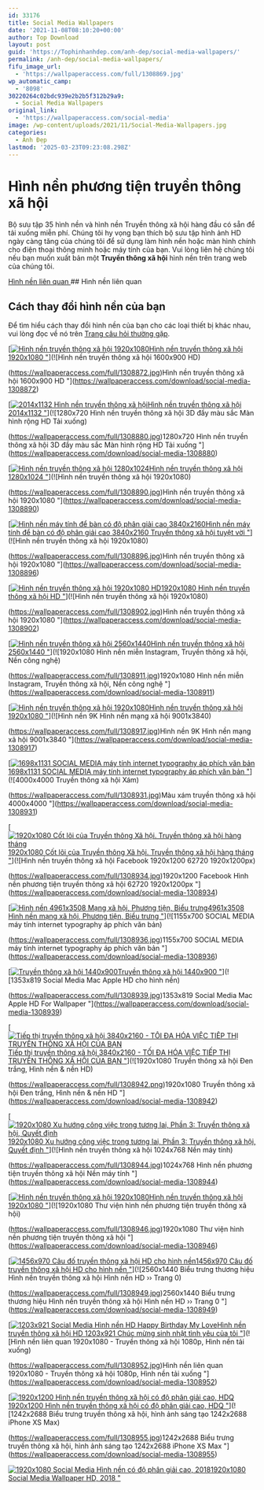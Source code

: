 ```yaml
---
id: 33176
title: Social Media Wallpapers
date: '2021-11-08T08:10:20+00:00'
author: Top Download
layout: post
guid: 'https://Tophinhanhdep.com/anh-dep/social-media-wallpapers/'
permalink: /anh-dep/social-media-wallpapers/
fifu_image_url:
  - 'https://wallpaperaccess.com/full/1308869.jpg'
wp_automatic_camp:
  - '8098'
30220264c02bdc939e2b2b5f312b29a9:
  - Social Media Wallpapers
original_link:
  - 'https://wallpaperaccess.com/social-media'
image: /wp-content/uploads/2021/11/Social-Media-Wallpapers.jpg
categories:
  - Ảnh Đẹp
lastmod: '2025-03-23T09:23:08.298Z'
---
```

# Hình nền phương tiện truyền thông xã hội

Bộ sưu tập 35 hình nền và hình nền Truyền thông xã hội hàng đầu có sẵn để tải xuống miễn phí. Chúng tôi hy vọng bạn thích bộ sưu tập hình ảnh HD ngày càng tăng của chúng tôi để sử dụng làm hình nền hoặc màn hình chính cho điện thoại thông minh hoặc máy tính của bạn. Vui lòng liên hệ chúng tôi nếu bạn muốn xuất bản một **Truyền thông xã hội** hình nền trên trang web của chúng tôi.

[Hình nền liên quan ](#related) ## Hình nền liên quan

## Cách thay đổi hình nền của bạn

Để tìm hiểu cách thay đổi hình nền của bạn cho các loại thiết bị khác nhau, vui lòng đọc về nó trên [Trang câu hỏi thường gặp](https://tophinhanhdep.com/faq/).

  
[[![Hình nền truyền thông xã hội 1920x1080](https://wallpaperaccess.com/full/1308869.jpg)Hình nền truyền thông xã hội 1920x1080 "](https://wallpaperaccess.com/download/social-media-1308869)](![Hình nền truyền thông xã hội 1600x900 HD)

(https://wallpaperaccess.com/full/1308872.jpg)Hình nền truyền thông xã hội 1600x900 HD "](https://wallpaperaccess.com/download/social-media-1308872)

[[![2014x1132 Hình nền truyền thông xã hội](https://wallpaperaccess.com/full/1308877.jpg)Hình nền truyền thông xã hội 2014x1132 "](https://wallpaperaccess.com/download/social-media-1308877)](![1280x720 Hình nền truyền thông xã hội 3D đầy màu sắc Màn hình rộng HD Tải xuống)

(https://wallpaperaccess.com/full/1308880.jpg)1280x720 Hình nền truyền thông xã hội 3D đầy màu sắc Màn hình rộng HD Tải xuống "](https://wallpaperaccess.com/download/social-media-1308880)

[[![Hình nền truyền thông xã hội 1280x1024](https://wallpaperaccess.com/full/1308884.png)Hình nền truyền thông xã hội 1280x1024 "](https://wallpaperaccess.com/download/social-media-1308884)](![Hình nền truyền thông xã hội 1920x1080)

(https://wallpaperaccess.com/full/1308890.jpg)Hình nền truyền thông xã hội 1920x1080 "](https://wallpaperaccess.com/download/social-media-1308890)

[[![Hình nền máy tính để bàn có độ phân giải cao 3840x2160](https://wallpaperaccess.com/full/1308892.jpg)Hình nền máy tính để bàn có độ phân giải cao 3840x2160 Truyền thông xã hội tuyệt vời "](https://wallpaperaccess.com/download/social-media-1308892)](![Hình nền truyền thông xã hội 1920x1080)

(https://wallpaperaccess.com/full/1308896.jpg)Hình nền truyền thông xã hội 1920x1080 "](https://wallpaperaccess.com/download/social-media-1308896)

[[![Hình nền truyền thông xã hội 1920x1080 HD](https://wallpaperaccess.com/full/1308900.jpg)1920x1080 Hình nền truyền thông xã hội HD "](https://wallpaperaccess.com/download/social-media-1308900)](![Hình nền truyền thông xã hội 1920x1080)

(https://wallpaperaccess.com/full/1308902.jpg)Hình nền truyền thông xã hội 1920x1080 "](https://wallpaperaccess.com/download/social-media-1308902)

[[![Hình nền truyền thông xã hội 2560x1440](https://wallpaperaccess.com/full/1308908.jpg)Hình nền truyền thông xã hội 2560x1440 "](https://wallpaperaccess.com/download/social-media-1308908)](![1920x1080 Hình nền miễn Instagram, Truyền thông xã hội, Nền công nghệ)

(https://wallpaperaccess.com/full/1308911.jpg)1920x1080 Hình nền miễn Instagram, Truyền thông xã hội, Nền công nghệ "](https://wallpaperaccess.com/download/social-media-1308911)

[[![Hình nền truyền thông xã hội 1920x1080](https://wallpaperaccess.com/full/1308914.jpg)Hình nền truyền thông xã hội 1920x1080 "](https://wallpaperaccess.com/download/social-media-1308914)](![Hình nền 9K Hình nền mạng xã hội 9001x3840)

(https://wallpaperaccess.com/full/1308917.jpg)Hình nền 9K Hình nền mạng xã hội 9001x3840 "](https://wallpaperaccess.com/download/social-media-1308917)

[[![1698x1131 SOCIAL MEDIA máy tính internet typography áp phích văn bản](https://wallpaperaccess.com/full/1308930.jpg)1698x1131 SOCIAL MEDIA máy tính internet typography áp phích văn bản "](https://wallpaperaccess.com/download/social-media-1308930)](![4000x4000 Truyền thông xã hội Xám)

(https://wallpaperaccess.com/full/1308931.jpg)Màu xám truyền thông xã hội 4000x4000 "](https://wallpaperaccess.com/download/social-media-1308931)

[[![1920x1080 Cốt lõi của Truyền thông Xã hội.  Truyền thông xã hội hàng tháng](https://wallpaperaccess.com/full/1308933.jpg)1920x1080 Cốt lõi của Truyền thông Xã hội. Truyền thông xã hội hàng tháng "](https://wallpaperaccess.com/download/social-media-1308933)](![Hình nền truyền thông xã hội Facebook 1920x1200 62720 1920x1200px)

(https://wallpaperaccess.com/full/1308934.jpg)1920x1200 Facebook Hình nền phương tiện truyền thông xã hội 62720 1920x1200px "](https://wallpaperaccess.com/download/social-media-1308934)

[[![Hình nền 4961x3508 Mạng xã hội, Phương tiện, Biểu trưng](https://wallpaperaccess.com/full/1308935.jpg)4961x3508 Hình nền mạng xã hội, Phương tiện, Biểu trưng "](https://wallpaperaccess.com/download/social-media-1308935)](![1155x700 SOCIAL MEDIA máy tính internet typography áp phích văn bản)

(https://wallpaperaccess.com/full/1308936.jpg)1155x700 SOCIAL MEDIA máy tính internet typography áp phích văn bản "](https://wallpaperaccess.com/download/social-media-1308936)

[[![Truyền thông xã hội 1440x900](https://wallpaperaccess.com/full/1308937.jpg)Truyền thông xã hội 1440x900 "](https://wallpaperaccess.com/download/social-media-1308937)](![1353x819 Social Media Mac Apple HD cho hình nền)

(https://wallpaperaccess.com/full/1308939.jpg)1353x819 Social Media Mac Apple HD For Wallpaper "](https://wallpaperaccess.com/download/social-media-1308939)

[[![Tiếp thị truyền thông xã hội 3840x2160 - TỐI ĐA HÓA VIỆC TIẾP THỊ TRUYỀN THÔNG XÃ HỘI CỦA BẠN](https://wallpaperaccess.com/full/1308940.jpg)Tiếp thị truyền thông xã hội 3840x2160 - TỐI ĐA HÓA VIỆC TIẾP THỊ TRUYỀN THÔNG XÃ HỘI CỦA BẠN "](https://wallpaperaccess.com/download/social-media-1308940)](![1920x1080 Truyền thông xã hội Đen trắng, Hình nền & nền HD)

(https://wallpaperaccess.com/full/1308942.png)1920x1080 Truyền thông xã hội Đen trắng, Hình nền &amp; nền HD "](https://wallpaperaccess.com/download/social-media-1308942)

[[![1920x1080 Xu hướng công việc trong tương lai, Phần 3: Truyền thông xã hội, Quyết định](https://wallpaperaccess.com/full/1308943.jpg)1920x1080 Xu hướng công việc trong tương lai, Phần 3: Truyền thông xã hội, Quyết định "](https://wallpaperaccess.com/download/social-media-1308943)](![Hình nền truyền thông xã hội 1024x768 Nền máy tính)

(https://wallpaperaccess.com/full/1308944.jpg)1024x768 Hình nền phương tiện truyền thông xã hội Nền máy tính "](https://wallpaperaccess.com/download/social-media-1308944)

[[![Hình nền truyền thông xã hội 1920x1080](https://wallpaperaccess.com/full/1308945.jpg)Hình nền truyền thông xã hội 1920x1080 "](https://wallpaperaccess.com/download/social-media-1308945)](![1920x1080 Thư viện hình nền phương tiện truyền thông xã hội)

(https://wallpaperaccess.com/full/1308946.jpg)1920x1080 Thư viện hình nền phương tiện truyền thông xã hội "](https://wallpaperaccess.com/download/social-media-1308946)

[[![1456x970 Câu đố truyền thông xã hội HD cho hình nền](https://wallpaperaccess.com/full/1308947.jpg)1456x970 Câu đố truyền thông xã hội HD cho hình nền "](https://wallpaperaccess.com/download/social-media-1308947)](![2560x1440 Biểu trưng thương hiệu Hình nền truyền thông xã hội Hình nền HD ›› Trang 0)

(https://wallpaperaccess.com/full/1308949.jpg)2560x1440 Biểu trưng thương hiệu Hình nền truyền thông xã hội Hình nền HD ›› Trang 0 "](https://wallpaperaccess.com/download/social-media-1308949)

[[![1203x921 Social Media Hình nền HD Happy Birthday My Love](https://wallpaperaccess.com/full/1308951.jpg)Hình nền truyền thông xã hội HD 1203x921 Chúc mừng sinh nhật tình yêu của tôi "](https://wallpaperaccess.com/download/social-media-1308951)](![Hình nền liên quan 1920x1080 - Truyền thông xã hội 1080p, Hình nền tải xuống)

(https://wallpaperaccess.com/full/1308952.jpg)Hình nền liên quan 1920x1080 - Truyền thông xã hội 1080p, Hình nền tải xuống "](https://wallpaperaccess.com/download/social-media-1308952)

[[![1920x1200 Hình nền truyền thông xã hội có độ phân giải cao, HDQ](https://wallpaperaccess.com/full/1308953.jpg)1920x1200 Hình nền truyền thông xã hội có độ phân giải cao, HDQ "](https://wallpaperaccess.com/download/social-media-1308953)](![1242x2688 Biểu trưng truyền thông xã hội, hình ảnh sáng tạo 1242x2688 iPhone XS Max)

(https://wallpaperaccess.com/full/1308955.jpg)1242x2688 Biểu trưng truyền thông xã hội, hình ảnh sáng tạo 1242x2688 iPhone XS Max "](https://wallpaperaccess.com/download/social-media-1308955)

[![1920x1080 Social Media Hình nền có độ phân giải cao, 2018](https://wallpaperaccess.com/full/1308956.jpg)1920x1080 Social Media Wallpaper HD, 2018 "](https://wallpaperaccess.com/download/social-media-1308956)
